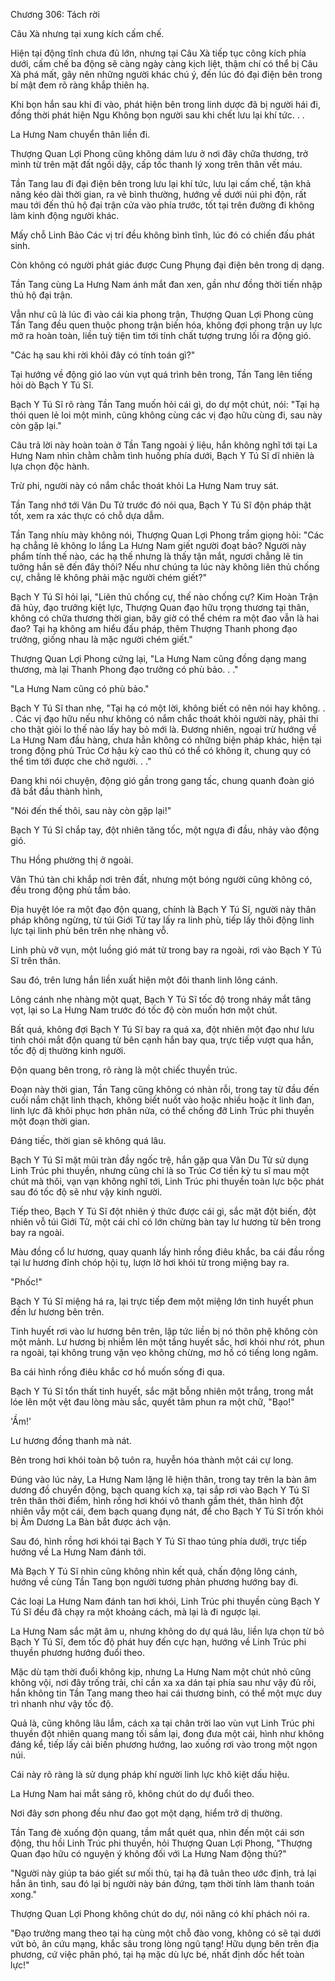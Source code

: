 




Chương 306: Tách rời


Câu Xà nhưng tại xung kích cấm chế.

Hiện tại động tĩnh chưa đủ lớn, nhưng tại Câu Xà tiếp tục công kích phía dưới, cấm chế ba động sẽ càng ngày càng kịch liệt, thậm chí có thể bị Câu Xà phá mất, gây nên những người khác chú ý, đến lúc đó đại điện bên trong bí mật đem rõ ràng khắp thiên hạ.

Khi bọn hắn sau khi đi vào, phát hiện bên trong linh dược đã bị người hái đi, đồng thời phát hiện Ngu Không bọn người sau khi chết lưu lại khí tức. . .

La Hưng Nam chuyển thân liền đi.

Thượng Quan Lợi Phong cũng không dám lưu ở nơi đây chữa thương, trở mình từ trên mặt đất ngồi dậy, cấp tốc thanh lý xong trên thân vết máu.

Tần Tang lau đi đại điện bên trong lưu lại khí tức, lưu lại cấm chế, tận khả năng kéo dài thời gian, ra vẻ bình thường, hướng về dưới núi phi độn, rất mau tới đến thủ hộ đại trận cửa vào phía trước, tốt tại trên đường đi không làm kinh động người khác.

Mấy chỗ Linh Bảo Các vị trí đều không bình tĩnh, lúc đó có chiến đấu phát sinh.

Còn không có người phát giác được Cung Phụng đại điện bên trong dị dạng.

Tần Tang cùng La Hưng Nam ánh mắt đan xen, gần như đồng thời tiến nhập thủ hộ đại trận.

Vẫn như cũ là lúc đi vào cái kia phong trận, Thượng Quan Lợi Phong cùng Tần Tang đều quen thuộc phong trận biến hóa, không đợi phong trận uy lực mở ra hoàn toàn, liền tuỳ tiện tìm tới tính chất tượng trưng lối ra động gió.

"Các hạ sau khi rời khỏi đây có tính toán gì?"

Tại hướng về động gió lao vùn vụt quá trình bên trong, Tần Tang lên tiếng hỏi dò Bạch Y Tú Sĩ.

Bạch Y Tú Sĩ rõ ràng Tần Tang muốn hỏi cái gì, do dự một chút, nói: "Tại hạ thói quen lẻ loi một mình, cũng không cùng các vị đạo hữu cùng đi, sau này còn gặp lại."

Câu trả lời này hoàn toàn ở Tần Tang ngoài ý liệu, hắn không nghĩ tới tại La Hưng Nam nhìn chằm chằm tình huống phía dưới, Bạch Y Tú Sĩ dĩ nhiên là lựa chọn độc hành.

Trừ phi, người này có nắm chắc thoát khỏi La Hưng Nam truy sát.

Tần Tang nhớ tới Vân Du Tử trước đó nói qua, Bạch Y Tú Sĩ độn pháp thật tốt, xem ra xác thực có chỗ dựa dẫm.

Tần Tang nhíu mày không nói, Thượng Quan Lợi Phong trầm giọng hỏi: "Các hạ chẳng lẽ không lo lắng La Hưng Nam giết người đoạt bảo? Người này phẩm tính thế nào, các hạ thế nhưng là thấy tận mắt, ngươi chẳng lẽ tin tưởng hắn sẽ đến đây thôi? Nếu như chúng ta lúc này không liên thủ chống cự, chẳng lẽ không phải mặc người chém giết?"

Bạch Y Tú Sĩ hỏi lại, "Liên thủ chống cự, thế nào chống cự? Kim Hoàn Trận đã hủy, đạo trưởng kiệt lực, Thượng Quan đạo hữu trọng thương tại thân, không có chữa thương thời gian, bây giờ có thể chém ra một đao vẫn là hai đao? Tại hạ không am hiểu đấu pháp, thêm Thượng Thanh phong đạo trưởng, giống nhau là mặc người chém giết."

Thượng Quan Lợi Phong cứng lại, "La Hưng Nam cũng đồng dạng mang thương, mà lại Thanh Phong đạo trưởng có phù bảo. . ."

"La Hưng Nam cũng có phù bảo."

Bạch Y Tú Sĩ than nhẹ, "Tại hạ có một lời, không biết có nên nói hay không. . . Các vị đạo hữu nếu như không có nắm chắc thoát khỏi người này, phải thi cho thật giỏi lo thế nào lấy hay bỏ mới là. Đương nhiên, ngoại trừ hướng về La Hưng Nam đầu hàng, chưa hẳn không có những biện pháp khác, hiện tại trong động phủ Trúc Cơ hậu kỳ cao thủ có thể có không ít, chung quy có thể tìm tới được che chở người. . ."

Đang khi nói chuyện, động gió gần trong gang tấc, chung quanh đoàn gió đã bắt đầu thành hình,

"Nói đến thế thôi, sau này còn gặp lại!"

Bạch Y Tú Sĩ chắp tay, đột nhiên tăng tốc, một ngựa đi đầu, nhảy vào động gió.

Thu Hồng phường thị ở ngoài.

Vân Thú tàn chi khắp nơi trên đất, nhưng một bóng người cũng không có, đều trong động phủ tầm bảo.

Địa huyệt lóe ra một đạo độn quang, chính là Bạch Y Tú Sĩ, người này thân pháp không ngừng, từ túi Giới Tử tay lấy ra linh phù, tiếp lấy thôi động linh lực tại linh phù bên trên nhẹ nhàng vỗ.

Linh phù vỡ vụn, một luồng gió mát từ trong bay ra ngoài, rơi vào Bạch Y Tú Sĩ trên thân.

Sau đó, trên lưng hắn liền xuất hiện một đôi thanh linh lông cánh.

Lông cánh nhẹ nhàng một quạt, Bạch Y Tú Sĩ tốc độ trong nháy mắt tăng vọt, lại so La Hưng Nam trước đó tốc độ còn muốn hơn một chút.

Bất quá, không đợi Bạch Y Tú Sĩ bay ra quá xa, đột nhiên một đạo như lưu tinh chói mắt độn quang từ bên cạnh hắn bay qua, trực tiếp vượt qua hắn, tốc độ dị thường kinh người.

Độn quang bên trong, rõ ràng là một chiếc thuyền trúc.

Đoạn này thời gian, Tần Tang cũng không có nhàn rỗi, trong tay từ đầu đến cuối nắm chặt linh thạch, không biết nuốt vào hoặc nhiều hoặc ít linh đan, linh lực đã khôi phục hơn phân nửa, có thể chống đỡ Linh Trúc phi thuyền một đoạn thời gian.

Đáng tiếc, thời gian sẽ không quá lâu.

Bạch Y Tú Sĩ mặt mũi tràn đầy ngốc trệ, hắn gặp qua Vân Du Tử sử dụng Linh Trúc phi thuyền, nhưng cũng chỉ là so Trúc Cơ tiền kỳ tu sĩ mau một chút mà thôi, vạn vạn không nghĩ tới, Linh Trúc phi thuyền toàn lực bộc phát sau đó tốc độ sẽ như vậy kinh người.

Tiếp theo, Bạch Y Tú Sĩ đột nhiên ý thức được cái gì, sắc mặt đột biến, đột nhiên vỗ túi Giới Tử, một cái chỉ có lớn chừng bàn tay lư hương từ bên trong bay ra ngoài.

Màu đồng cổ lư hương, quay quanh lấy hình rồng điêu khắc, ba cái đầu rồng tại lư hương đỉnh chóp hội tụ, lượn lờ hơi khói từ trong miệng bay ra.

"Phốc!"

Bạch Y Tú Sĩ miệng há ra, lại trực tiếp đem một miệng lớn tinh huyết phun đến lư hương bên trên.

Tinh huyết rơi vào lư hương bên trên, lập tức liền bị nó thôn phệ không còn một mảnh. Lư hương bị nhiễm lên một tầng huyết sắc, hơi khói như rót, phun ra ngoài, tại không trung vặn vẹo không chừng, mơ hồ có tiếng long ngâm.

Ba cái hình rồng điêu khắc cơ hồ muốn sống đi qua.

Bạch Y Tú Sĩ tổn thất tinh huyết, sắc mặt bỗng nhiên một trắng, trong mắt lóe lên một vệt đau lòng màu sắc, quyết tâm phun ra một chữ, "Bạo!"

'Ầm!'

Lư hương đồng thanh mà nát.

Bên trong hơi khói toàn bộ tuôn ra, huyễn hóa thành một cái cự long.

Đúng vào lúc này, La Hưng Nam lặng lẽ hiện thân, trong tay trên la bàn âm dương đồ chuyển động, bạch quang kích xạ, tại sắp rơi vào Bạch Y Tú Sĩ trên thân thời điểm, hình rồng hơi khói vô thanh gầm thét, thân hình đột nhiên vẫy một cái, đem bạch quang đụng nát, để cho Bạch Y Tú Sĩ trốn khỏi bị Âm Dương La Bàn bắt được ách vận.

Sau đó, hình rồng hơi khói tại Bạch Y Tú Sĩ thao túng phía dưới, trực tiếp hướng về La Hưng Nam đánh tới.

Mà Bạch Y Tú Sĩ nhìn cũng không nhìn kết quả, chấn động lông cánh, hướng về cùng Tần Tang bọn người tương phản phương hướng bay đi.

Các loại La Hưng Nam đánh tan hơi khói, Linh Trúc phi thuyền cùng Bạch Y Tú Sĩ đều đã chạy ra một khoảng cách, mà lại là đi ngược lại.

La Hưng Nam sắc mặt âm u, nhưng không do dự quá lâu, liền lựa chọn từ bỏ Bạch Y Tú Sĩ, đem tốc độ phát huy đến cực hạn, hướng về Linh Trúc phi thuyền phương hướng đuổi theo.

Mặc dù tạm thời đuổi không kịp, nhưng La Hưng Nam một chút nhỏ cũng không vội, nơi đây trống trải, chỉ cần xa xa dán tại phía sau như vậy đủ rồi, hắn không tin Tần Tang mang theo hai cái thương binh, có thể một mực duy trì nhanh như vậy tốc độ.

Quả là, cũng không lâu lắm, cách xa tại chân trời lao vùn vụt Linh Trúc phi thuyền đột nhiên quang mang tối sầm lại, đong đưa một cái, hình như không đáng kể, tiếp lấy cải biến phương hướng, lao xuống rơi vào trong một ngọn núi.

Cái này rõ ràng là sử dụng pháp khí người linh lực khô kiệt dấu hiệu.

La Hưng Nam hai mắt sáng rõ, không chút do dự đuổi theo.

Nơi đây sơn phong đều như đao gọt một dạng, hiểm trở dị thường.

Tần Tang đè xuống độn quang, tầm mắt quét qua, nhìn đến một cái sơn động, thu hồi Linh Trúc phi thuyền, hỏi Thượng Quan Lợi Phong, "Thượng Quan đạo hữu có nguyện ý không đối với La Hưng Nam động thủ?"

"Người này giúp ta báo giết sư mối thù, tại hạ đã tuân theo ước định, trả lại hắn ân tình, sau đó lại bị người này bán đứng, tạm thời tính làm thanh toán xong."

Thượng Quan Lợi Phong không chút do dự, nói năng có khí phách nói ra.

"Đạo trưởng mang theo tại hạ cùng một chỗ đào vong, không có sẽ tại dưới vứt bỏ, ân cứu mạng, khắc sâu trong lòng ngũ tạng! Hữu dụng bên trên địa phương, cứ việc phân phó, tại hạ mặc dù lực bé, nhất định dốc hết toàn lực!"




